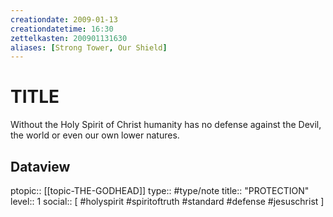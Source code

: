```yaml
---
creationdate: 2009-01-13
creationdatetime: 16:30
zettelkasten: 200901131630
aliases: [Strong Tower, Our Shield]
---
```

# TITLE
Without the Holy Spirit of Christ humanity has no defense against the Devil, the world or even our own lower natures.

## Dataview
ptopic:: [[topic-THE-GODHEAD]]
type:: #type/note
title:: "PROTECTION"
level:: 1
social:: [ #holyspirit #spiritoftruth #standard #defense #jesuschrist ]